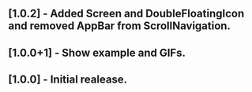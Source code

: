 ## [1.0.2] - Added Screen and DoubleFloatingIcon and removed AppBar from ScrollNavigation.

## [1.0.0+1] - Show example and GIFs.

## [1.0.0] - Initial realease.
